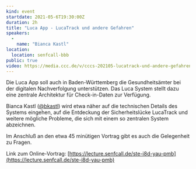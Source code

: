 ```yaml
---
kind: event
startdate: 2021-05-6T19:30:00Z
duration: 2h
title: "Luca App - LucaTrack und andere Gefahren"
speakers:
  -
    name: "Bianca Kastl"
location:
  location: senfcall-bbb
public: true
video: https://media.ccc.de/v/cccs-202105-lucatrack-und-andere-gefahren
---
```

Die Luca App soll auch in Baden-Württemberg die Gesundheitsämter bei der digitalen Nachverfolgung unterstützen.
Das Luca System stellt dazu eine zentrale Architektur für Check-in-Daten zur Verfügung.

Bianca Kastl ([@bkastl](https://mastodon.social/@bkastl)) wird etwa näher auf die technischen Details des Systems eingehen, auf die Entdeckung der Sicherheitslücke LucaTrack und weitere mögliche Probleme, die sich mit einem so zentralen System abzeichnen.

Im Anschluß an den etwa 45 minütigen Vortrag gibt es auch die Gelegenheit zu Fragen.

Link zum Online-Vortrag: [https://lecture.senfcall.de/ste-i8d-yau-pmb](https://lecture.senfcall.de/ste-i8d-yau-pmb)
